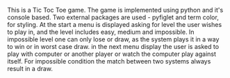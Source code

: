 This is a Tic Toc Toe game.
The game is implemented using python and it's console based.
Two external packages are used - pyfiglet and term color, for styling.
At the start a menu is displayed asking for level the user wishes to play in, and the level includes easy, medium and impossible.
In impossible level one can only lose or draw, as the system plays it in a way to win or in worst case draw.
in the next menu display the user is asked to play with computer or another player or watch the computer play against itself.
For impossible condition the match between two systems always result in a draw.
